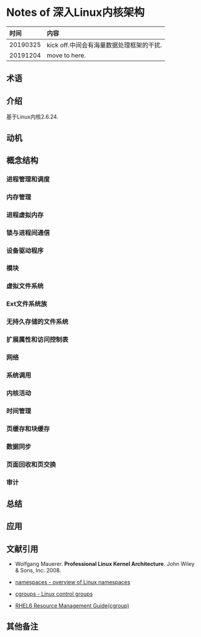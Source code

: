 # Notes of **深入Linux内核架构**


|时间|内容|
|:---|:---|
|20190325|kick off.中间会有海量数据处理框架的干扰.|
|20191204|move to here.|

## 术语

<!-- 记录阅读过程中出现的关键字及其简单的解释. -->

## 介绍

<!-- 描述书籍阐述观点的来源、拟解决的关键性问题和采用的方法论等. -->

基于Linux内核2.6.24.

## 动机

<!-- 描述阅读书籍的动机, 要达到什么目的等. -->

## 概念结构

<!-- 描述书籍的行文结构, 核心主题和子主题的内容结构和关系. -->

### 进程管理和调度
### 内存管理
### 进程虚拟内存
### 锁与进程间通信
### 设备驱动程序
### 模块
### 虚拟文件系统
### Ext文件系统族
### 无持久存储的文件系统
### 扩展属性和访问控制表
### 网络
### 系统调用
### 内核活动
### 时间管理
### 页缓存和块缓存
### 数据同步
### 页面回收和页交换
### 审计

## 总结

<!-- 概要记录书籍中如何解决关键性问题的. -->

## 应用

<!-- 记录如何使用书籍中方法论解决你自己的问题. -->

## 文献引用

<!-- 记录相关的和进一步阅读资料: 文献、网页链接等. -->

- Wolfgang Mauerer. **Professional Linux Kernel Architecture**. John Wiley & Sons, Inc: 2008.

- [namespaces - overview of Linux namespaces](http://man7.org/linux/man-pages/man7/namespaces.7.html)
- [cgroups - Linux control groups](http://man7.org/linux/man-pages/man7/cgroups.7.html)
- [RHEL6 Resource Management Guide(cgroup)](https://access.redhat.com/documentation/en-us/red_hat_enterprise_linux/6/html/resource_management_guide/index)


## 其他备注
